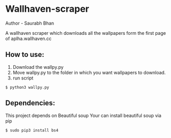 # Wallhaven-scraper

Author - Saurabh Bhan

A wallhaven scraper which downloads all the wallpapers form the first page of aplha.wallhaven.cc

## How to use:
  
  1. Download the wallpy.py
  2. Move wallpy.py to the folder in which you want wallpapers to download.
  3. run script 
```
$ python3 wallpy.py
```

## Dependencies:
  
  This project depends on Beautiful soup
  Your can install beautiful soup via pip
  ```
  $ sudo pip3 install bs4
  ```
  
